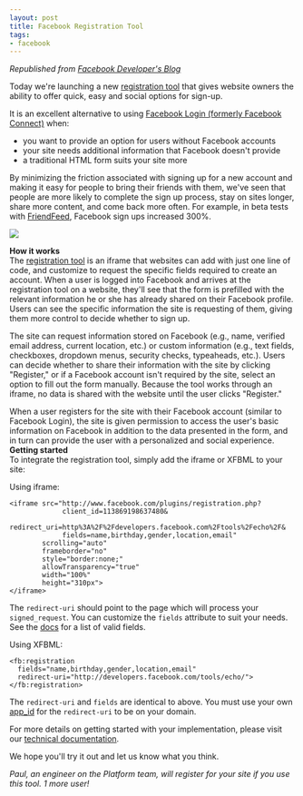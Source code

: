 ```yaml
---
layout: post
title: Facebook Registration Tool
tags:
- facebook
---
```

*Republished from [Facebook Developer's Blog](http://developers.facebook.com/blog/post/440)*

Today we're launching a new [registration tool][1] that gives website owners the ability to offer quick, easy and social options for sign-up.

It is an excellent alternative to using [Facebook Login (formerly Facebook Connect)][2] when: 
*   you want to provide an option for users without Facebook accounts 
*   your site needs additional information that Facebook doesn't provide
*   a traditional HTML form suits your site more

By minimizing the friction associated with signing up for a new account and making it easy for people to bring their friends with them, we've seen that people are more likely to complete the sign up process, stay on sites longer, share more content, and come back more often. For example, in beta tests with [FriendFeed][3], Facebook sign ups increased 300%.

![][4] 

**How it works**  
The [registration tool][5] is an iframe that websites can add with just one line of code, and customize to request the specific fields required to create an account. When a user is logged into Facebook and arrives at the registration tool on a website, they'll see that the form is prefilled with the relevant information he or she has already shared on their Facebook profile. Users can see the specific information the site is requesting of them, giving them more control to decide whether to sign up. 

The site can request information stored on Facebook (e.g., name, verified email address, current location, etc.) or custom information (e.g., text fields, checkboxes, dropdown menus, security checks, typeaheads, etc.). Users can decide whether to share their information with the site by clicking "Register," or if a Facebook account isn't required by the site, select an option to fill out the form manually. Because the tool works through an iframe, no data is shared with the website until the user clicks "Register."

When a user registers for the site with their Facebook account (similar to Facebook Login), the site is given permission to access the user's basic information on Facebook in addition to the data presented in the form, and in turn can provide the user with a personalized and social experience.
**Getting started**  
To integrate the registration tool, simply add the iframe or XFBML to your site:

Using iframe:

    <iframe src="http://www.facebook.com/plugins/registration.php?
                 client_id=113869198637480&
                 redirect_uri=http%3A%2F%2Fdevelopers.facebook.com%2Ftools%2Fecho%2F&
                 fields=name,birthday,gender,location,email" 
            scrolling="auto" 
            frameborder="no" 
            style="border:none;" 
            allowTransparency="true"
            width="100%" 
            height="310px">
    </iframe>

The `redirect-uri` should point to the page which will process your `signed_request`. You can customize the `fields` attribute to suit your needs. See the [docs][6] for a list of valid fields.

Using XFBML:

    <fb:registration 
      fields="name,birthday,gender,location,email" 
      redirect-uri="http://developers.facebook.com/tools/echo/">
    </fb:registration>

The `redirect-uri` and `fields` are identical to above. You must use your own [app_id][7] for the `redirect-uri` to be on your domain.

For more details on getting started with your implementation, please visit our [technical documentation][5]. 

We hope you'll try it out and let us know what you think.

*Paul, an engineer on the Platform team, will register for your site if you use this tool. 1 more user!*

 [1]: http://www.facebook.com/about/login
 [2]: http://developers.facebook.com/docs/guides/web#login
 [3]: https://friendfeed.com/account/create?formonly=1
 [4]: http://developers.facebook.com/attachment/registration_tool_blog_example.png
 [5]: http://developers.facebook.com/docs/user_registration
 [6]: http://developers.facebook.com/docs/user_registration#named_fields
 [7]: http://www.facebook.com/developers/
